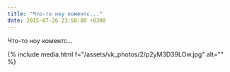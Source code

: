 ```yaml
---
title: "Что-то ноу коментс..."
date: 2015-07-26 23:50:00 +0300
---
```


Что-то ноу коментс...

{% include media.html f="/assets/vk_photos/2/p2yM3D39LOw.jpg" alt="" %}
